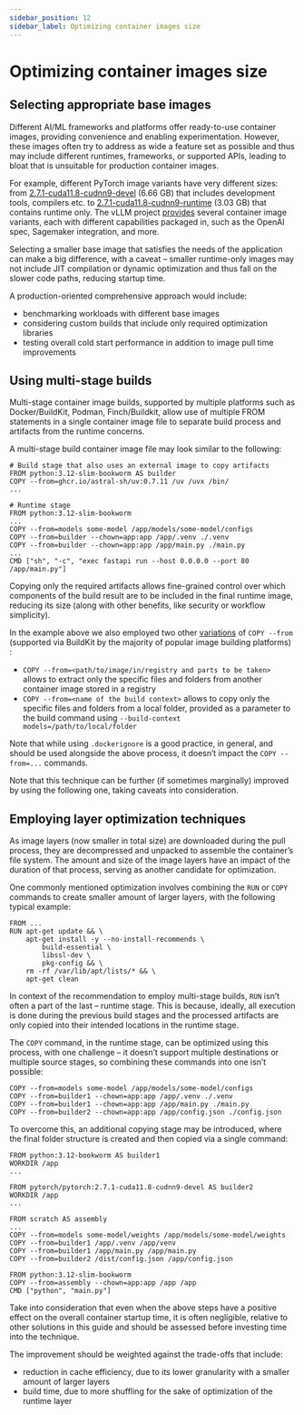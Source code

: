 ```yaml
---
sidebar_position: 12
sidebar_label: Optimizing container images size
---
```


# Optimizing container images size

## Selecting appropriate base images

Different AI/ML frameworks and platforms offer ready-to-use container images, providing convenience and enabling experimentation. However, these images often try to address as wide a feature set as possible and thus may include different runtimes, frameworks, or supported APIs, leading to bloat that is unsuitable for production container images.

For example, different PyTorch image variants have very different sizes: from [2.7.1-cuda11.8-cudnn9-devel](https://hub.docker.com/layers/pytorch/pytorch/2.7.1-cuda11.8-cudnn9-devel/images/sha256-5a046e4e3364b063a17854387b8820ad3f42ed197a089196bce8f2bd68f275a8) (6.66 GB) that includes development tools, compilers etc. to [2.7.1-cuda11.8-cudnn9-runtime](https://hub.docker.com/layers/pytorch/pytorch/2.7.1-cuda11.8-cudnn9-runtime/images/sha256-8d409f72f99e5968b5c4c9396a21f4b723982cfdf2c1a5b9cc045c5d0a7345a1) (3.03 GB) that contains runtime only. The vLLM project [provides](https://docs.vllm.ai/en/stable/contributing/dockerfile/dockerfile.html) several container image variants, each with different capabilities packaged in, such as the OpenAI spec, Sagemaker integration, and more.

Selecting a smaller base image that satisfies the needs of the application can make a big difference, with a caveat – smaller runtime-only images may not include JIT compilation or dynamic optimization and thus fall on the slower code paths, reducing startup time.

A production-oriented comprehensive approach would include:

* benchmarking workloads with different base images
* considering custom builds that include only required optimization libraries
* testing overall cold start performance in addition to image pull time improvements

## Using multi-stage builds

Multi-stage container image builds, supported by multiple platforms such as Docker/BuildKit, Podman, Finch/Buildkit, allow use of multiple FROM statements in a single container image file to separate build process and artifacts from the runtime concerns.

A multi-stage build container image file may look similar to the following:

```
# Build stage that also uses an external image to copy artifacts
FROM python:3.12-slim-bookworm AS builder
COPY --from=ghcr.io/astral-sh/uv:0.7.11 /uv /uvx /bin/
...

# Runtime stage
FROM python:3.12-slim-bookworm
...
COPY --from=models some-model /app/models/some-model/configs
COPY --from=builder --chown=app:app /app/.venv ./.venv
COPY --from=builder --chown=app:app /app/main.py ./main.py
...
CMD ["sh", "-c", "exec fastapi run --host 0.0.0.0 --port 80 /app/main.py"]
```

Copying only the required artifacts allows fine-grained control over which components of the build result are to be included in the final runtime image, reducing its size (along with other benefits, like security or workflow simplicity).

In the example above we also employed two other [variations](https://docs.docker.com/reference/dockerfile/#copy---from) of `COPY --from`  (supported via BuildKit by the majority of popular image building platforms) :

* `COPY --from=<path/to/image/in/registry and parts to be taken>` allows to extract only the specific files and folders from another container image stored in a registry
* `COPY --from=<name of the build context>` allows to copy only the specific files and folders from a local folder, provided as a parameter to the build command using `--build-context models=/path/to/local/folder`

Note that while using `.dockerignore` is a good practice, in general, and should be used alongside the above process, it doesn’t impact the `COPY --from=...` commands.

Note that this technique can be further (if sometimes marginally) improved by using the following one, taking caveats into consideration.

## Employing layer optimization techniques

As image layers (now smaller in total size) are downloaded during the pull process, they are decompressed and unpacked to assemble the container’s file system. The amount and size of the image layers have an impact of the duration of that process, serving as another candidate for optimization.

One commonly mentioned optimization involves combining the `RUN` or `COPY` commands to create smaller amount of larger layers, with the following typical example:

```
FROM ...
RUN apt-get update && \
    apt-get install -y --no-install-recommends \
        build-essential \
        libssl-dev \
        pkg-config && \
    rm -rf /var/lib/apt/lists/* && \
    apt-get clean
```

In context of the recommendation to employ multi-stage builds, `RUN` isn’t often a part of the last – runtime stage. This is because, ideally, all execution is done during the previous build stages and the processed artifacts are only copied into their intended locations in the runtime stage.

The `COPY` command, in the runtime stage, can be optimized using this process, with one challenge – it doesn’t support multiple destinations or multiple source stages, so combining these commands into one isn’t possible:

```
COPY --from=models some-model /app/models/some-model/configs
COPY --from=builder1 --chown=app:app /app/.venv ./.venv
COPY --from=builder1 --chown=app:app /app/main.py ./main.py
COPY --from=builder2 --chown=app:app /app/config.json ./config.json
```

To overcome this, an additional copying stage may be introduced, where the final folder structure is created and then copied via a single command:

```
FROM python:3.12-bookworm AS builder1
WORKDIR /app
...

FROM pytorch/pytorch:2.7.1-cuda11.8-cudnn9-devel AS builder2
WORKDIR /app
...

FROM scratch AS assembly
...
COPY --from=models some-model/weights /app/models/some-model/weights
COPY --from=builder1 /app/.venv /app/venv
COPY --from=builder1 /app/main.py /app/main.py
COPY --from=builder2 /dist/config.json /app/config.json

FROM python:3.12-slim-bookworm
COPY --from=assembly --chown=app:app /app /app
CMD ["python", "main.py"]
```

Take into consideration that even when the above steps have a positive effect on the overall container startup time, it is often negligible, relative to other solutions in this guide and should be assessed before investing time into the technique. 

The improvement should be weighted against the trade-offs that include:

* reduction in cache efficiency, due to its lower granularity with a smaller amount of larger layers
* build time, due to more shuffling for the sake of optimization of the runtime layer